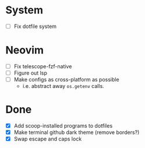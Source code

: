 # System

* [ ] Fix dotfile system

# Neovim

* [ ] Fix telescope-fzf-native
* [ ] Figure out lsp
* [ ] Make configs as cross-platform as possible
  + i.e. abstract away `os.getenv` calls. 

# Done

* [X] Add scoop-installed programs to dotfiles
* [X] Make terminal github dark theme (remove borders?)
* [X] Swap escape and caps lock
